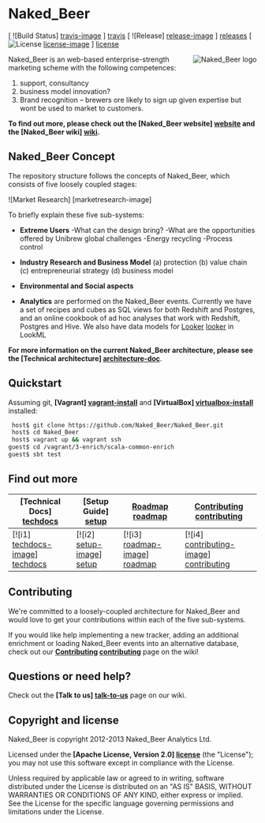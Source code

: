 # Naked_Beer

[ ![Build Status] [travis-image] ] [travis]
[ ![Release] [release-image] ] [releases]
[ ![License] [license-image] ] [license]

<img src="https://github.com/M100group1/NakedBeer/images/Main_logo.png"
 alt="Naked_Beer logo" title="Naked_Beer" align="right" />

Naked_Beer is an web-based enterprise-strength marketing scheme with the following competences:
1. 	support, consultancy
2. 	business model innovation?
3. 	Brand recognition – brewers ore likely to sign up given expertise but wont be used to market to customers.


**To find out more, please check out the [Naked_Beer website] [website] and the [Naked_Beer wiki] [wiki].**

## Naked_Beer Concept

The repository structure follows the concepts of Naked_Beer, which consists of five loosely coupled stages:

![Market Research] [marketresearch-image]

To briefly explain these five sub-systems:

* **Extreme Users** 
-What can the design bring?
-What are the opportunities offered by Unibrew global challenges
-Energy recycling
-Process control

* **Industry Research and Business Model** 
(a) protection
(b) value chain
(c) entrepreneurial strategy
(d) business model

* **Environmental and Social aspects** 

* **Analytics** are performed on the Naked_Beer events. Currently we have a set of recipes and cubes as SQL views for both Redshift and Postgres, and an online cookbook of ad hoc analyses that work with Redshift, Postgres and Hive. We also have data models for [Looker] [looker] in LookML

**For more information on the current Naked_Beer architecture, please see the [Technical architecture] [architecture-doc]**.

## Quickstart

Assuming git, **[Vagrant] [vagrant-install]** and **[VirtualBox] [virtualbox-install]** installed:

```bash
 host$ git clone https://github.com/Naked_Beer/Naked_Beer.git
 host$ cd Naked_Beer
 host$ vagrant up && vagrant ssh
guest$ cd /vagrant/3-enrich/scala-common-enrich
guest$ sbt test
```

## Find out more

| **[Technical Docs] [techdocs]**     | **[Setup Guide] [setup]**     | **[Roadmap] [roadmap]**           | **[Contributing] [contributing]**           |
|-------------------------------------|-------------------------------|-----------------------------------|---------------------------------------------|
| [![i1] [techdocs-image]] [techdocs] | [![i2] [setup-image]] [setup] | [![i3] [roadmap-image]] [roadmap] | [![i4] [contributing-image]] [contributing] |

## Contributing

We're committed to a loosely-coupled architecture for Naked_Beer and would love to get your contributions within each of the five sub-systems.

If you would like help implementing a new tracker, adding an additional enrichment or loading Naked_Beer events into an alternative database, check out our **[Contributing] [contributing]** page on the wiki!

## Questions or need help?

Check out the **[Talk to us] [talk-to-us]** page on our wiki.

## Copyright and license

Naked_Beer is copyright 2012-2013 Naked_Beer Analytics Ltd.

Licensed under the **[Apache License, Version 2.0] [license]** (the "License");
you may not use this software except in compliance with the License.

Unless required by applicable law or agreed to in writing, software
distributed under the License is distributed on an "AS IS" BASIS,
WITHOUT WARRANTIES OR CONDITIONS OF ANY KIND, either express or implied.
See the License for the specific language governing permissions and
limitations under the License.

[travis-image]: https://travis-ci.org/Naked_Beer/Naked_Beer.png?branch=master
[travis]: http://travis-ci.org/Naked_Beer/Naked_Beer

[release-image]: http://img.shields.io/badge/release-63_Red--Cheeked_Cordon--Bleu-blue.svg?style=flat
[releases]: https://github.com/M100group1/Naked_Beer/releases

[license-image]: http://img.shields.io/badge/license-Apache--2-blue.svg?style=flat
[license]: http://www.apache.org/licenses/LICENSE-2.0

[website]: https://github.com/M100group1/NakedBeer.git
[wiki]: https://github.com/Naked_Beer/Naked_Beer/wiki
[architecture-image]: https://d3i6fms1cm1j0i.cloudfront.net/github-wiki/images/technical-architecture.png
[architecture-doc]: https://github.com/M100group1/Naked_Beer/wiki/Technical-architecture
[talk-to-us]: https://github.com/M100group1/Naked_Beer/wiki/Talk-to-us
[contributing]: https://github.com/M100group1/Naked_Beer/wiki/Contributing

[setup]: https://github.com/M100group1/Naked_Beer/wiki/Setting-up-Naked_Beer
[tech-docs]: https://github.com/M100group1/Naked_Beer/wiki/Naked_Beer%20technical%20documentation
[tracker-protocol]: https://github.com/M100group1/Naked_Beer/wiki/Naked_Beer-tracker-protocol
[collector-logs]: https://github.com/M100group1/Naked_Beer/wiki/Collector-logging-formats
[data-structure]: https://github.com/M100group1/Naked_Beer/wiki/canonical-event-model
[looker]: http://www.looker.com/

[vagrant-install]: http://docs.vagrantup.com/v2/installation/index.html
[virtualbox-install]: https://www.virtualbox.org/wiki/Downloads

[techdocs-image]: https://d3i6fms1cm1j0i.cloudfront.net/github/images/techdocs.png
[setup-image]: https://d3i6fms1cm1j0i.cloudfront.net/github/images/setup.png
[roadmap-image]: https://d3i6fms1cm1j0i.cloudfront.net/github/images/roadmap.png
[contributing-image]: https://d3i6fms1cm1j0i.cloudfront.net/github/images/contributing.png

[techdocs]: https://github.com/M100group1/Naked_Beer/wiki/Naked_Beer-technical-documentation
[setup]: https://github.com/M100group1/Naked_Beer/wiki/Setting-up-Naked_Beer
[roadmap]: https://github.com/M100group1/Naked_Beer/wiki/Product-roadmap
[contributing]: https://github.com/M100group1/Naked_Beer/wiki/Contributing

